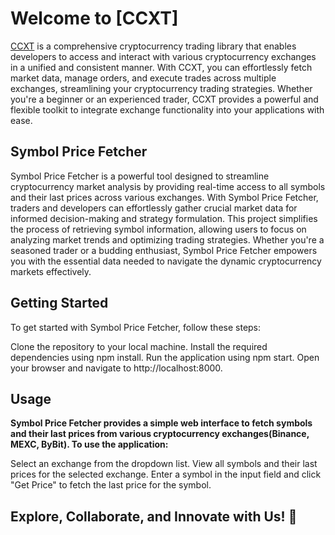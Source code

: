 # Welcome to [CCXT]

[CCXT](https://github.com/ccxt/ccxt) is a comprehensive cryptocurrency trading library that enables developers to access and interact with various cryptocurrency exchanges in a unified and consistent manner. With CCXT, you can effortlessly fetch market data, manage orders, and execute trades across multiple exchanges, streamlining your cryptocurrency trading strategies. Whether you're a beginner or an experienced trader, CCXT provides a powerful and flexible toolkit to integrate exchange functionality into your applications with ease.

## Symbol Price Fetcher

Symbol Price Fetcher is a powerful tool designed to streamline cryptocurrency market analysis by providing real-time access to all symbols and their last prices across various exchanges. With Symbol Price Fetcher, traders and developers can effortlessly gather crucial market data for informed decision-making and strategy formulation. This project simplifies the process of retrieving symbol information, allowing users to focus on analyzing market trends and optimizing trading strategies. Whether you're a seasoned trader or a budding enthusiast, Symbol Price Fetcher empowers you with the essential data needed to navigate the dynamic cryptocurrency markets effectively.

## Getting Started

To get started with Symbol Price Fetcher, follow these steps:

Clone the repository to your local machine.
Install the required dependencies using npm install.
Run the application using npm start.
Open your browser and navigate to http://localhost:8000.

## Usage

**Symbol Price Fetcher provides a simple web interface to fetch symbols and their last prices from various cryptocurrency exchanges(Binance, MEXC, ByBit). To use the application:**

Select an exchange from the dropdown list.
View all symbols and their last prices for the selected exchange.
Enter a symbol in the input field and click "Get Price" to fetch the last price for the symbol.

## Explore, Collaborate, and Innovate with Us! 🚀
